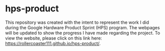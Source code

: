 # hps-product
This repository was created with the intent to represent the work I did during the Google Hardware Product Sprint (HPS) program.
The webpages will be updated to show the progress I have made regarding the project.
To view the website, please click on this link here: https://rollercoaster111.github.io/hps-product/.
